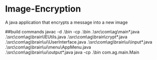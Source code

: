 # Image-Encryption
A java application that encrypts a message into a new image

##build commands
javac -d .\bin -cp .\bin .\src\com\ag\main\*.java .\src\com\ag\brain\IEUtils.java .\src\com\ag\brain\crypt\*.java .\src\com\ag\brain\ui\UserInterface.java .\src\com\ag\brain\ui\input\*.java .\src\com\ag\brain\ui\menu\AppMenu.java .\src\com\ag\brain\ui\output\*.java
java -cp .\bin com.ag.main.Main